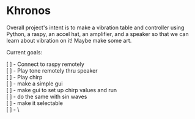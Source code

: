 # Khronos

Overall project's intent is to make a vibration table and controller using Python, a raspy, an accel hat, an amplifier, and a speaker so that we can learn about vibration on it! Maybe make some art. 

Current goals: 

[ ] - Connect to raspy remotely\
[ ] - Play tone remotely thru speaker\
[ ] - Play chirp\
[ ] - make a simple gui\
[ ] - make gui to set up chirp values and run\
[ ] - do the same with sin waves\
[ ] - make it selectable \
[ ] - \
